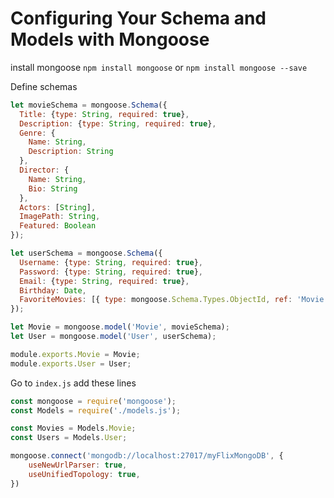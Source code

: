 # Configuring Your Schema and Models with Mongoose
install mongoose
`npm install mongoose` or `npm install mongoose --save`

Define schemas
```js
let movieSchema = mongoose.Schema({
  Title: {type: String, required: true},
  Description: {type: String, required: true},
  Genre: {
    Name: String,
    Description: String
  },
  Director: {
    Name: String,
    Bio: String
  },
  Actors: [String],
  ImagePath: String,
  Featured: Boolean
});

let userSchema = mongoose.Schema({
  Username: {type: String, required: true},
  Password: {type: String, required: true},
  Email: {type: String, required: true},
  Birthday: Date,
  FavoriteMovies: [{ type: mongoose.Schema.Types.ObjectId, ref: 'Movie' }]
});

let Movie = mongoose.model('Movie', movieSchema);
let User = mongoose.model('User', userSchema);

module.exports.Movie = Movie;
module.exports.User = User;
```


Go to `index.js` add these lines
```js
const mongoose = require('mongoose');
const Models = require('./models.js');

const Movies = Models.Movie;
const Users = Models.User;

mongoose.connect('mongodb://localhost:27017/myFlixMongoDB', {
	useNewUrlParser: true,
	useUnifiedTopology: true,
})
```